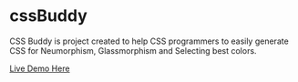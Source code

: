 # cssBuddy

CSS Buddy is project created to help CSS programmers to easily generate CSS for
Neumorphism, Glassmorphism and Selecting best colors.

<a href="https://siddharth1india.github.io/cssBuddy/" target='blank'>Live Demo Here</a> 
